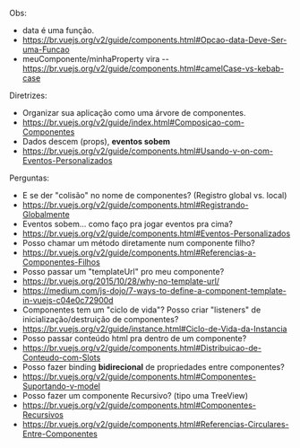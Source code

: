 Obs:
 - data é uma função.
  - https://br.vuejs.org/v2/guide/components.html#Opcao-data-Deve-Ser-uma-Funcao
 - meuComponente/minhaProperty vira <meu-componente minha-property="...">
 -- https://br.vuejs.org/v2/guide/components.html#camelCase-vs-kebab-case


Diretrizes:

 - Organizar sua aplicação como uma árvore de componentes.
  - https://br.vuejs.org/v2/guide/index.html#Composicao-com-Componentes
 - Dados descem (props), **eventos sobem**
  - https://br.vuejs.org/v2/guide/components.html#Usando-v-on-com-Eventos-Personalizados

Perguntas:

 - E se der "colisão" no nome de componentes? (Registro global vs. local)
  - https://br.vuejs.org/v2/guide/components.html#Registrando-Globalmente
 - Eventos sobem... como faço pra jogar eventos pra cima?
  - https://br.vuejs.org/v2/guide/components.html#Eventos-Personalizados
 - Posso chamar um método diretamente num componente filho?
  - https://br.vuejs.org/v2/guide/components.html#Referencias-a-Componentes-Filhos
 - Posso passar um "templateUrl" pro meu componente?
  - https://br.vuejs.org/2015/10/28/why-no-template-url/
  - https://medium.com/js-dojo/7-ways-to-define-a-component-template-in-vuejs-c04e0c72900d
 - Componentes tem um "ciclo de vida"? Posso criar "listeners" de inicialização/destruição de componentes?
  - https://br.vuejs.org/v2/guide/instance.html#Ciclo-de-Vida-da-Instancia
 - Posso passar conteúdo html pra dentro de um componente?
  - https://br.vuejs.org/v2/guide/components.html#Distribuicao-de-Conteudo-com-Slots
 - Posso fazer binding **bidirecional** de propriedades entre componentes?
  - https://br.vuejs.org/v2/guide/components.html#Componentes-Suportando-v-model
 - Posso fazer um componente Recursivo? (tipo uma TreeView)
  - https://br.vuejs.org/v2/guide/components.html#Componentes-Recursivos
  - https://br.vuejs.org/v2/guide/components.html#Referencias-Circulares-Entre-Componentes

